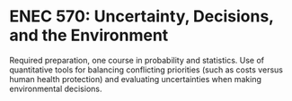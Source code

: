 # ENEC 570: Uncertainty, Decisions, and the Environment

Required preparation, one course in probability and statistics. Use of quantitative tools for balancing conflicting priorities (such as costs versus human health protection) and evaluating uncertainties when making environmental decisions.